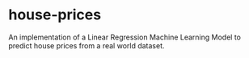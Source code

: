# house-prices
An implementation of a Linear Regression Machine Learning Model to predict house prices from a real world dataset.
